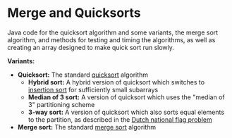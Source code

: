 # Merge and Quicksorts
Java code for the quicksort algorithm and some variants, the merge sort algorithm, and methods for testing and timing the algorithms, as well as creating an array designed to make quick sort run slowly.

<b>Variants:</b>
  * <b>Quicksort:</b> The standard <a href="https://en.wikipedia.org/wiki/Quicksort">quicksort</a> algorithm
    * <b>Hybrid sort:</b> A hybrid version of quicksort which switches to <a href="https://en.wikipedia.org/wiki/Insertion_sort">insertion sort</a> for sufficiently small subarrays
    * <b>Median of 3 sort:</b> A version of quicksort which uses the "median of 3" partitioning scheme
    * <b>3-way sort:</b> A version of quicksort which also sorts equal elements to the partition, as described in the <a href="https://en.wikipedia.org/wiki/Dutch_national_flag_problem">Dutch national flag problem</a>
  * <b>Merge sort:</b> The standard <a href="https://en.wikipedia.org/wiki/Merge_sort">merge sort</a> algorithm
